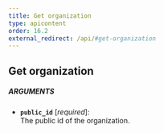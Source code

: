 ```yaml
---
title: Get organization
type: apicontent
order: 16.2
external_redirect: /api/#get-organization
---
```


## Get organization
##### ARGUMENTS
* **`public_id`** [*required*]:  
    The public id of the organization.

